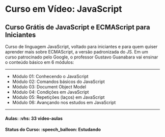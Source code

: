 <h1>Curso em Vídeo: JavaScript</h1>

<h2>Curso Grátis de JavaScript e ECMAScript para Iniciantes</h2>

<p>
Curso de linguagem JavaScript, voltado para iniciantes e para quem quiser aprender mais sobre ECMAScript, a versão padronizada do JS. 
Em um curso patrocinado pelo Google, o professor Gustavo Guanabara vai ensinar o conteúdo básico em 6 módulos:

<hr>

<ul>
  <li>Módulo 01: Conhecendo o JavaScript</li>
  <li>Módulo 02: Comandos básicos do JavaScript</li>
  <li>Módulo 03: Document Object Model</li>
  <li>Módulo 04: Condições em JavaScript</li>
  <li>Módulo 05: Repetições (laços) em JavaScript</li>
  <li>Módulo 06: Avançando nos estudos em JavaScript</li>
</ul>

</p>

<hr>

<h4><b>Aulas:</b> :vhs: 33 video-aulas</h4>
<h4><b>Status do Curso:</b> :speech_balloon: Estudando</h4>
